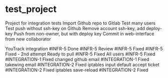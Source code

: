 # test_project
Project for integration tests
Import Github repo to Gitlab
Test many users
Test push without ssh-key on Github
Remove account ssh-key, add deploy-key
Push from non-owner, but with deploy key
Commit in web-interface from new collaborator

YouTrack integration
#INFR-5 Done
#INFR-5 Review
#INFR-5 Fixed
#INFR-5 Fixed - 2nd attempt
Ready to pull #INFR-5 Fixed
All users #INFR-5 Fixed
#INTEGRATION-1 Fixed
changed github email #INTEGRATION-1 Fixed
takewing email #INTEGRATION-2 Fixed
iptables input default accept ticket #INTEGRATION-2 Fixed
iptables save-reload #INTEGRATION-2 Fixed

